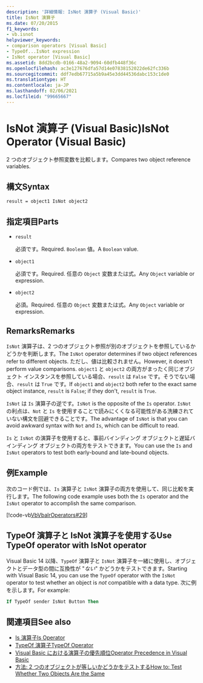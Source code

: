 ```yaml
---
description: '詳細情報: IsNot 演算子 (Visual Basic)'
title: IsNot 演算子
ms.date: 07/20/2015
f1_keywords:
- vb.isnot
helpviewer_keywords:
- comparison operators [Visual Basic]
- TypeOf...IsNot expression
- IsNot operator [Visual Basic]
ms.assetid: 8dd2bcdb-0166-48a2-9094-60dfb448f36c
ms.openlocfilehash: ac3e127676dfa57d14e07838152022de62fc336b
ms.sourcegitcommit: ddf7edb67715a5b9a45e3dd44536dabc153c1de0
ms.translationtype: HT
ms.contentlocale: ja-JP
ms.lasthandoff: 02/06/2021
ms.locfileid: "99665667"
---
```

# <a name="isnot-operator-visual-basic"></a><span data-ttu-id="7b727-103">IsNot 演算子 (Visual Basic)</span><span class="sxs-lookup"><span data-stu-id="7b727-103">IsNot Operator (Visual Basic)</span></span>

<span data-ttu-id="7b727-104">2 つのオブジェクト参照変数を比較します。</span><span class="sxs-lookup"><span data-stu-id="7b727-104">Compares two object reference variables.</span></span>

## <a name="syntax"></a><span data-ttu-id="7b727-105">構文</span><span class="sxs-lookup"><span data-stu-id="7b727-105">Syntax</span></span>

```vb
result = object1 IsNot object2
```

## <a name="parts"></a><span data-ttu-id="7b727-106">指定項目</span><span class="sxs-lookup"><span data-stu-id="7b727-106">Parts</span></span>

- `result`

  <span data-ttu-id="7b727-107">必須です。</span><span class="sxs-lookup"><span data-stu-id="7b727-107">Required.</span></span> <span data-ttu-id="7b727-108">`Boolean` 値。</span><span class="sxs-lookup"><span data-stu-id="7b727-108">A `Boolean` value.</span></span>

- `object1`

  <span data-ttu-id="7b727-109">必須です。</span><span class="sxs-lookup"><span data-stu-id="7b727-109">Required.</span></span> <span data-ttu-id="7b727-110">任意の `Object` 変数または式。</span><span class="sxs-lookup"><span data-stu-id="7b727-110">Any `Object` variable or expression.</span></span>

- `object2`

  <span data-ttu-id="7b727-111">必須。</span><span class="sxs-lookup"><span data-stu-id="7b727-111">Required.</span></span> <span data-ttu-id="7b727-112">任意の `Object` 変数または式。</span><span class="sxs-lookup"><span data-stu-id="7b727-112">Any `Object` variable or expression.</span></span>

## <a name="remarks"></a><span data-ttu-id="7b727-113">Remarks</span><span class="sxs-lookup"><span data-stu-id="7b727-113">Remarks</span></span>

<span data-ttu-id="7b727-114">`IsNot` 演算子は、2 つのオブジェクト参照が別のオブジェクトを参照しているかどうかを判断します。</span><span class="sxs-lookup"><span data-stu-id="7b727-114">The `IsNot` operator determines if two object references refer to different objects.</span></span> <span data-ttu-id="7b727-115">ただし、値は比較されません。</span><span class="sxs-lookup"><span data-stu-id="7b727-115">However, it doesn't perform value comparisons.</span></span> <span data-ttu-id="7b727-116">`object1` と `object2` の両方がまったく同じオブジェクト インスタンスを参照している場合、`result` は `False` です。そうでない場合、`result` は `True` です。</span><span class="sxs-lookup"><span data-stu-id="7b727-116">If `object1` and `object2` both refer to the exact same object instance, `result` is `False`; if they don't, `result` is `True`.</span></span>

<span data-ttu-id="7b727-117">`IsNot` は `Is` 演算子の逆です。</span><span class="sxs-lookup"><span data-stu-id="7b727-117">`IsNot` is the opposite of the `Is` operator.</span></span> <span data-ttu-id="7b727-118">`IsNot` の利点は、`Not` と `Is` を使用することで読みにくくなる可能性がある洗練されていない構文を回避できることです。</span><span class="sxs-lookup"><span data-stu-id="7b727-118">The advantage of `IsNot` is that you can avoid awkward syntax with `Not` and `Is`, which can be difficult to read.</span></span>

 <span data-ttu-id="7b727-119">`Is` と `IsNot` の演算子を使用すると、事前バインディング オブジェクトと遅延バインディング オブジェクトの両方をテストできます。</span><span class="sxs-lookup"><span data-stu-id="7b727-119">You can use the `Is` and `IsNot` operators to test both early-bound and late-bound objects.</span></span>

## <a name="example"></a><span data-ttu-id="7b727-120">例</span><span class="sxs-lookup"><span data-stu-id="7b727-120">Example</span></span>

<span data-ttu-id="7b727-121">次のコード例では、`Is` 演算子と `IsNot` 演算子の両方を使用して、同じ比較を実行します。</span><span class="sxs-lookup"><span data-stu-id="7b727-121">The following code example uses both the `Is` operator and the `IsNot` operator to accomplish the same comparison.</span></span>

[!code-vb[VbVbalrOperators#29](~/samples/snippets/visualbasic/VS_Snippets_VBCSharp/VbVbalrOperators/VB/Class1.vb#29)]

## <a name="use-typeof-operator-with-isnot-operator"></a><span data-ttu-id="7b727-122">TypeOf 演算子と IsNot 演算子を使用する</span><span class="sxs-lookup"><span data-stu-id="7b727-122">Use TypeOf operator with IsNot operator</span></span>

<span data-ttu-id="7b727-123">Visual Basic 14 以降、`TypeOf` 演算子と `IsNot` 演算子を一緒に使用し、オブジェクトとデータ型の間に互換性が "*ない*" かどうかをテストできます。</span><span class="sxs-lookup"><span data-stu-id="7b727-123">Starting with Visual Basic 14, you can use the `TypeOf` operator with the `IsNot` operator to test whether an object is *not* compatible with a data type.</span></span> <span data-ttu-id="7b727-124">次に例を示します。</span><span class="sxs-lookup"><span data-stu-id="7b727-124">For example:</span></span>

```vb
If TypeOf sender IsNot Button Then
```

## <a name="see-also"></a><span data-ttu-id="7b727-125">関連項目</span><span class="sxs-lookup"><span data-stu-id="7b727-125">See also</span></span>

- [<span data-ttu-id="7b727-126">Is 演算子</span><span class="sxs-lookup"><span data-stu-id="7b727-126">Is Operator</span></span>](is-operator.md)
- [<span data-ttu-id="7b727-127">TypeOf 演算子</span><span class="sxs-lookup"><span data-stu-id="7b727-127">TypeOf Operator</span></span>](typeof-operator.md)
- [<span data-ttu-id="7b727-128">Visual Basic における演算子の優先順位</span><span class="sxs-lookup"><span data-stu-id="7b727-128">Operator Precedence in Visual Basic</span></span>](operator-precedence.md)
- [<span data-ttu-id="7b727-129">方法: 2 つのオブジェクトが等しいかどうかをテストする</span><span class="sxs-lookup"><span data-stu-id="7b727-129">How to: Test Whether Two Objects Are the Same</span></span>](../../programming-guide/language-features/operators-and-expressions/how-to-test-whether-two-objects-are-the-same.md)
